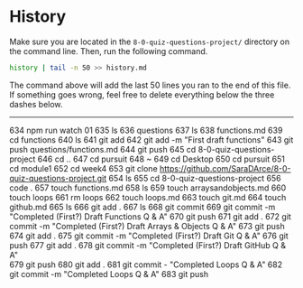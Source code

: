 # History

Make sure you are located in the `8-0-quiz-questions-project/` directory on the command line. Then, run the following command.

```bash
history | tail -n 50 >> history.md
```

The command above will add the last 50 lines you ran to the end of this file. If something goes wrong, feel free to delete everything below the three dashes below.

---
  634  npm run watch 01
  635  ls
  636  questions
  637  ls
  638  functions.md
  639  cd functions
  640  ls
  641  git add
  642  git add -m "First draft functions"
  643  git push questions/functions.md
  644  git push
  645  cd 8-0-quiz-questions-project 
  646  cd ..
  647  cd pursuit
  648  ~
  649  cd Desktop
  650  cd pursuit
  651  cd module1
  652  cd week4
  653  git clone https://github.com/SaraDArce/8-0-quiz-questions-project.git
  654  ls
  655  cd 8-0-quiz-questions-project
  656  code .
  657  touch functions.md
  658  ls
  659  touch arraysandobjects.md
  660  touch loops
  661  rm loops
  662  touch loops.md
  663  touch git.md
  664  touch github.md
  665  ls
  666  git add .
  667  ls
  668  git commit
  669  git commit -m "Completed (First?) Draft Functions Q & A"
  670  git push
  671  git add .
  672  git commit -m "Completed (First?) Draft Arrays & Objects Q & A"
  673  git push
  674  git add .
  675  git commit -m "Completed (First?) Draft Git Q & A"
  676  git push
  677  git add .
  678  git commit -m "Completed (First?) Draft GitHub Q & A"  
  679  git push
  680  git add .
  681  git commit - "Completed Loops Q & A" 
  682  git commit -m "Completed Loops Q & A"
  683  git push
